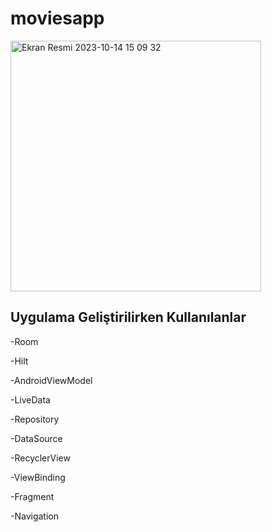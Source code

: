 # moviesapp

<img width="401" alt="Ekran Resmi 2023-10-14 15 09 32" src="https://github.com/Enesssk/moviesapp/assets/140720772/6f900375-fa31-408a-97e0-6048d07807e3">
 
## Uygulama Geliştirilirken Kullanılanlar 

-Room

-Hilt

-AndroidViewModel

-LiveData

-Repository

-DataSource

-RecyclerView

-ViewBinding

-Fragment

-Navigation

